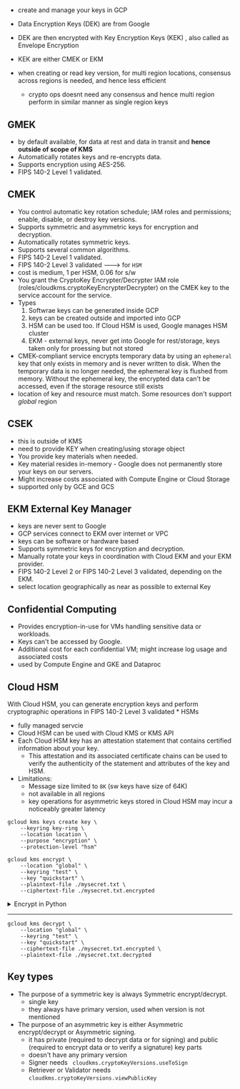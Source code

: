 #

* create and manage your keys in GCP
* Data Encryption Keys (DEK) are from Google
* DEK are then encrypted with Key Encryption Keys (KEK) , also called as Envelope Encryption
* KEK are either CMEK  or EKM

* when creating or read key version, for multi region locations, consensus across regions is needed, and hence less efficient
    * crypto ops doesnt need any consensus and hence multi region perform in similar manner as single region keys

## GMEK

* by default available, for data at rest and data in transit and **hence outside of scope of KMS**
* Automatically rotates keys and re-encrypts data.
* Supports encryption using AES-256.
* FIPS 140-2 Level 1 validated.

## CMEK
	
* You control automatic key rotation schedule; IAM roles and permissions; enable, disable, or destroy key versions.
* Supports symmetric and asymmetric keys for encryption and decryption.
* Automatically rotates symmetric keys.
* Supports several common algorithms.
* FIPS 140-2 Level 1 validated.
* FIPS 140-2 Level 3 validated ---> for `HSM`
* cost is medium, 1 per HSM, 0.06 for s/w
* You grant the CryptoKey Encrypter/Decrypter IAM role (roles/cloudkms.cryptoKeyEncrypterDecrypter) on the CMEK key to the service account for the service.
* Types
    1. Softwrae keys can be generated inside GCP
    2. keys can be created outside and imported into GCP
    3. HSM can be used too. If Cloud HSM is used, Google manages HSM cluster
    4. EKM - external keys, never get into Google for rest/storage, keys taken only for proessing but not stored
* CMEK-compliant service encrypts temporary data by using an `ephemeral` key that only exists in memory and is never written to disk. When the temporary data is no longer needed, the ephemeral key is flushed from memory. Without the ephemeral key, the encrypted data can't be accessed, even if the storage resource still exists    
* location of key and resource must match. Some resources don't support *global* region


## CSEK

* this is outside of KMS
* need to provide KEY when creating/using storage object
* You provide key materials when needed.
* Key material resides in-memory - Google does not permanently store your keys on our servers.
* Might increase costs associated with Compute Engine or Cloud Storage
* supported only by GCE and GCS


## EKM External Key Manager 

* keys are never sent to Google
* GCP services connect to EKM over internet or VPC
* keys can be software or hardware based
* Supports symmetric keys for encryption and decryption.
* Manually rotate your keys in coordination with Cloud EKM and your EKM provider.
* FIPS 140-2 Level 2 or FIPS 140-2 Level 3 validated, depending on the EKM.
* select location geographically as near as possible to external Key


## Confidential Computing

* Provides encryption-in-use for VMs handling sensitive data or workloads.
* Keys can't be accessed by Google.
* Additional cost for each confidential VM; might increase log usage and associated costs
* used by Compute Engine and GKE and Dataproc

## Cloud HSM

With Cloud HSM, you can generate encryption keys and perform cryptographic operations in FIPS 140-2 Level 3 validated * HSMs
* fully managed servcie
* Cloud HSM can be used with Cloud KMS or KMS API
* Each Cloud HSM key has an attestation statement that contains certified information about your key. 
    * This attestation and its associated certificate chains can be used to verify the authenticity of the statement and attributes of the key and HSM.
* Limitations:
    * Message size limited to `8K` (sw keys have size of 64K)    
    * not available in all regions
    * key operations for asymmetric keys stored in Cloud HSM may incur a noticeably greater latency

```
gcloud kms keys create key \
    --keyring key-ring \
    --location location \
    --purpose "encryption" \
    --protection-level "hsm"
```    

``` Encrypt
gcloud kms encrypt \
    --location "global" \
    --keyring "test" \
    --key "quickstart" \
    --plaintext-file ./mysecret.txt \
    --ciphertext-file ./mysecret.txt.encrypted
```

<details>

<summary> Encrypt in Python </summary>


```
import base64
from google.cloud import kms

def encrypt_symmetric(
    project_id: str, location_id: str, key_ring_id: str, key_id: str, plaintext: str ) -> bytes:

    plaintext_bytes = plaintext.encode("utf-8")
    plaintext_crc32c = crc32c(plaintext_bytes)
    client = kms.KeyManagementServiceClient()
    key_name = client.crypto_key_path(project_id, location_id, key_ring_id, key_id)

    encrypt_response = client.encrypt(
        request={
            "name": key_name,
            "plaintext": plaintext_bytes,
            "plaintext_crc32c": plaintext_crc32c,
        }
    )

    if not encrypt_response.verified_plaintext_crc32c:
        raise Exception("The request sent to the server was corrupted in-transit.")
    if not encrypt_response.ciphertext_crc32c == crc32c(encrypt_response.ciphertext):
        raise Exception(
            "The response received from the server was corrupted in-transit."
        )

    print(f"Ciphertext: {base64.b64encode(encrypt_response.ciphertext)}")
    return encrypt_response


def crc32c(data: bytes) -> int:

    import crcmod  # type: ignore
    import six  # type: ignore

    crc32c_fun = crcmod.predefined.mkPredefinedCrcFun("crc-32c")
    return crc32c_fun(six.ensure_binary(data))


```


</details>


---

``` Decrypt
gcloud kms decrypt \
    --location "global" \
    --keyring "test" \
    --key "quickstart" \
    --ciphertext-file ./mysecret.txt.encrypted \
    --plaintext-file ./mysecret.txt.decrypted
```

## Key types

* The purpose of a symmetric key is always Symmetric encrypt/decrypt.
    * single key
    * they always have primary version, used when version is not mentioned
* The purpose of an asymmetric key is either Asymmetric encrypt/decrypt or Asymmetric signing.
    * it has private (required to decrypt data or for signing) and public (required to encrypt data or to verify a signature) key parts
    * doesn't have any primary version
    * Signer needs ` cloudkms.cryptoKeyVersions.useToSign`
    * Retriever or Validator needs `cloudkms.cryptoKeyVersions.viewPublicKey`


